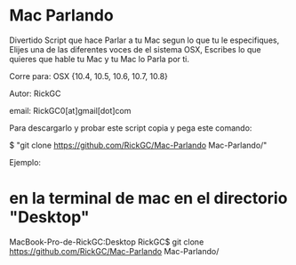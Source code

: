 Mac Parlando
============

Divertido Script que hace Parlar a tu Mac segun lo que tu le especifiques,
Elijes una de las diferentes voces de el sistema OSX,
Escribes lo que quieres que hable tu Mac y tu Mac lo Parla por ti.

Corre para: OSX {10.4, 10.5, 10.6, 10.7, 10.8}

Autor: RickGC

email: RickGC0[at]gmail[dot]com

Para descargarlo y probar este script copia y pega este comando:

$ "git clone https://github.com/RickGC/Mac-Parlando Mac-Parlando/"

Ejemplo:

# en la terminal de mac en el directorio "Desktop"

MacBook-Pro-de-RickGC:Desktop RickGC$ git clone https://github.com/RickGC/Mac-Parlando Mac-Parlando/
